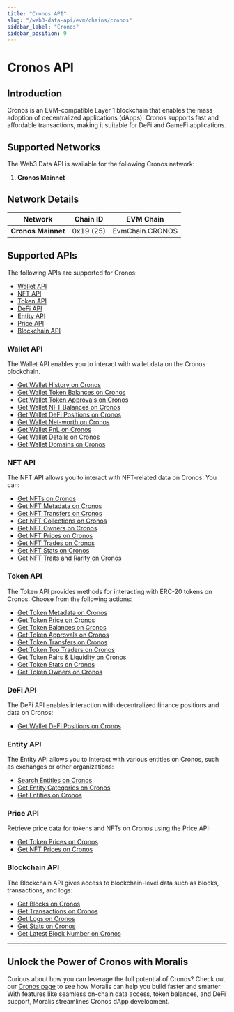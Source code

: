 ```yaml
---
title: "Cronos API"
slug: "/web3-data-api/evm/chains/cronos"
sidebar_label: "Cronos"
sidebar_position: 9
---
```


# Cronos API

## Introduction

Cronos is an EVM-compatible Layer 1 blockchain that enables the mass adoption of decentralized applications (dApps). Cronos supports fast and affordable transactions, making it suitable for DeFi and GameFi applications.

## Supported Networks

The Web3 Data API is available for the following Cronos network:

1. **Cronos Mainnet**

## Network Details

| Network            | Chain ID  | EVM Chain       |
| ------------------ | --------- | --------------- |
| **Cronos Mainnet** | 0x19 (25) | EvmChain.CRONOS |

## Supported APIs

The following APIs are supported for Cronos:

<ul>
  <li>
    <a href="/web3-data-api/evm/reference#wallet-api">Wallet API</a>
  </li>
  <li>
    <a href="/web3-data-api/evm/reference#nft-api">NFT API</a>
  </li>
  <li>
    <a href="/web3-data-api/evm/reference#token-api">Token API</a>
  </li>
  <li>
    <a href="/web3-data-api/evm/reference#defi-api">DeFi API</a>
  </li>
  <li>
    <a href="/web3-data-api/evm/reference#entity-api">Entity API</a>
  </li>
  <li>
    <a href="/web3-data-api/evm/reference#price-api">Price API</a>
  </li>
  <li>
    <a href="/web3-data-api/evm/reference#blockchain-api">Blockchain API</a>
  </li>
</ul>

### Wallet API

The Wallet API enables you to interact with wallet data on the Cronos blockchain.

<ul>
  <li>
    <a href="/web3-data-api/evm/reference#get-wallet-history">Get Wallet History on Cronos</a>
  </li>
  <li>
    <a href="/web3-data-api/evm/reference#get-wallet-token-balances">Get Wallet Token Balances on Cronos</a>
  </li>
  <li>
    <a href="/web3-data-api/evm/reference#get-wallet-token-approvals">Get Wallet Token Approvals on Cronos</a>
  </li>
  <li>
    <a href="/web3-data-api/evm/reference#get-wallet-nfts">Get Wallet NFT Balances on Cronos</a>
  </li>
  <li>
    <a href="/web3-data-api/evm/reference#get-wallet-defi-positions">Get Wallet DeFi Positions on Cronos</a>
  </li>
  <li>
    <a href="/web3-data-api/evm/reference#get-wallet-net-worth">Get Wallet Net-worth on Cronos</a>
  </li>
  <li>
    <a href="/web3-data-api/evm/reference#get-wallet-pnl">Get Wallet PnL on Cronos</a>
  </li>
  <li>
    <a href="/web3-data-api/evm/reference#get-wallet-details">Get Wallet Details on Cronos</a>
  </li>
  <li>
    <a href="/web3-data-api/evm/reference#get-wallet-domains">Get Wallet Domains on Cronos</a>
  </li>
</ul>

### NFT API

The NFT API allows you to interact with NFT-related data on Cronos. You can:

<ul>
  <li>
    <a href="/web3-data-api/evm/reference#get-nfts">Get NFTs on Cronos</a>
  </li>
  <li>
    <a href="/web3-data-api/evm/reference#get-nft-metadata">Get NFT Metadata on Cronos</a>
  </li>
  <li>
    <a href="/web3-data-api/evm/reference#get-nft-transfers">Get NFT Transfers on Cronos</a>
  </li>
  <li>
    <a href="/web3-data-api/evm/reference#get-nft-collections">Get NFT Collections on Cronos</a>
  </li>
  <li>
    <a href="/web3-data-api/evm/reference#get-nft-owners">Get NFT Owners on Cronos</a>
  </li>
  <li>
    <a href="/web3-data-api/evm/reference#get-nft-prices">Get NFT Prices on Cronos</a>
  </li>
  <li>
    <a href="/web3-data-api/evm/reference#get-nft-trades">Get NFT Trades on Cronos</a>
  </li>
  <li>
    <a href="/web3-data-api/evm/reference#get-nft-stats">Get NFT Stats on Cronos</a>
  </li>
  <li>
    <a href="/web3-data-api/evm/reference#get-nft-traits-and-rarity">Get NFT Traits and Rarity on Cronos</a>
  </li>
</ul>

### Token API

The Token API provides methods for interacting with ERC-20 tokens on Cronos. Choose from the following actions:

<ul>
  <li>
    <a href="/web3-data-api/evm/reference#get-token-metadata">Get Token Metadata on Cronos</a>
  </li>
  <li>
    <a href="/web3-data-api/evm/reference#get-token-price">Get Token Price on Cronos</a>
  </li>
  <li>
    <a href="/web3-data-api/evm/reference#get-token-balances">Get Token Balances on Cronos</a>
  </li>
  <li>
    <a href="/web3-data-api/evm/reference#get-token-approvals">Get Token Approvals on Cronos</a>
  </li>
  <li>
    <a href="/web3-data-api/evm/reference#get-token-transfers">Get Token Transfers on Cronos</a>
  </li>
  <li>
    <a href="/web3-data-api/evm/reference#get-token-top-traders">Get Token Top Traders on Cronos</a>
  </li>
  <li>
    <a href="/web3-data-api/evm/reference#get-token-pairs--liquidity">Get Token Pairs & Liquidity on Cronos</a>
  </li>
  <li>
    <a href="/web3-data-api/evm/reference#get-token-stats">Get Token Stats on Cronos</a>
  </li>
  <li>
    <a href="/web3-data-api/evm/reference#get-token-owners">Get Token Owners on Cronos</a>
  </li>
</ul>

### DeFi API

The DeFi API enables interaction with decentralized finance positions and data on Cronos:

<ul>
  <li>
    <a href="/web3-data-api/evm/reference#get-wallet-defi-positions">Get Wallet DeFi Positions on Cronos</a>
  </li>
</ul>

### Entity API

The Entity API allows you to interact with various entities on Cronos, such as exchanges or other organizations:

<ul>
  <li>
    <a href="/web3-data-api/evm/reference#search-entities">Search Entities on Cronos</a>
  </li>
  <li>
    <a href="/web3-data-api/evm/reference#get-entity-categories">Get Entity Categories on Cronos</a>
  </li>
  <li>
    <a href="/web3-data-api/evm/reference#get-entities">Get Entities on Cronos</a>
  </li>
</ul>

### Price API

Retrieve price data for tokens and NFTs on Cronos using the Price API:

<ul>
  <li>
    <a href="/web3-data-api/evm/reference#get-token-prices">Get Token Prices on Cronos</a>
  </li>
  <li>
    <a href="/web3-data-api/evm/reference#get-nft-prices">Get NFT Prices on Cronos</a>
  </li>
</ul>

### Blockchain API

The Blockchain API gives access to blockchain-level data such as blocks, transactions, and logs:

<ul>
  <li>
    <a href="/web3-data-api/evm/reference#get-blocks">Get Blocks on Cronos</a>
  </li>
  <li>
    <a href="/web3-data-api/evm/reference#get-transactions">Get Transactions on Cronos</a>
  </li>
  <li>
    <a href="/web3-data-api/evm/reference#get-logs">Get Logs on Cronos</a>
  </li>
  <li>
    <a href="/web3-data-api/evm/reference#get-stats">Get Stats on Cronos</a>
  </li>
  <li>
    <a href="/web3-data-api/evm/reference#get-latest-block-number">Get Latest Block Number on Cronos</a>
  </li>
</ul>

---

## Unlock the Power of Cronos with Moralis

Curious about how you can leverage the full potential of Cronos? Check out our [Cronos page](https://developers.moralis.com/chains/cronos/) to see how Moralis can help you build faster and smarter. With features like seamless on-chain data access, token balances, and DeFi support, Moralis streamlines Cronos dApp development.
